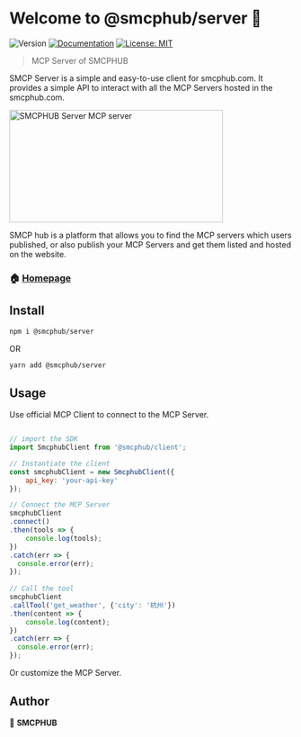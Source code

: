 # Welcome to @smcphub/server 👋
![Version](https://img.shields.io/badge/version-0.0.1-blue.svg?cacheSeconds=2592000)
[![Documentation](https://img.shields.io/badge/documentation-yes-brightgreen.svg)](https://www.smcphub.com/docs)
[![License: MIT](https://img.shields.io/badge/License-MIT-yellow.svg)](#)

> MCP Server of SMCPHUB

SMCP Server is a simple and easy-to-use client for smcphub.com. It provides a simple API to interact with all the MCP Servers hosted in the smcphub.com.

<a href="https://glama.ai/mcp/servers/@PA-LuffyYu/smcphub-server">
  <img width="380" height="200" src="https://glama.ai/mcp/servers/@PA-LuffyYu/smcphub-server/badge" alt="SMCPHUB Server MCP server" />
</a>

SMCP hub is a platform that allows you to find the MCP servers which users published, or also publish your MCP Servers and get them listed and hosted on the website.

### 🏠 [Homepage](https://smcphub.com)

## Install

```sh
npm i @smcphub/server
```
OR

```sh
yarn add @smcphub/server
```

## Usage

Use official MCP Client to connect to the MCP Server.

```js

// import the SDK
import SmcphubClient from '@smcphub/client';

// Instantiate the client
const smcphubClient = new SmcphubClient({
    api_key: 'your-api-key'
});

// Connect the MCP Server
smcphubClient
.connect()
.then(tools => {
    console.log(tools);
})
.catch(err => {
  console.error(err);
});
    
// Call the tool
smcphubClient
.callTool('get_weather', {'city': '杭州'})
.then(content => {
    console.log(content);
})
.catch(err => {
  console.error(err);
});
```

Or customize the MCP Server.

## Author

👤 **SMCPHUB**